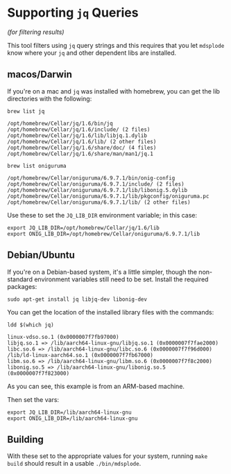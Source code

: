 # Supporting `jq` Queries

*(for filtering results)*

This tool filters using `jq` query strings and this requires that you let `mdsplode` know where your `jq` and other dependent libs are installed.

## macos/Darwin

If you're on a mac and `jq` was installed with homebrew, you can get the lib directories with the following:

```shell
brew list jq
```

```shell
/opt/homebrew/Cellar/jq/1.6/bin/jq
/opt/homebrew/Cellar/jq/1.6/include/ (2 files)
/opt/homebrew/Cellar/jq/1.6/lib/libjq.1.dylib
/opt/homebrew/Cellar/jq/1.6/lib/ (2 other files)
/opt/homebrew/Cellar/jq/1.6/share/doc/ (4 files)
/opt/homebrew/Cellar/jq/1.6/share/man/man1/jq.1
```

```shell
brew list oniguruma
```

```shell
/opt/homebrew/Cellar/oniguruma/6.9.7.1/bin/onig-config
/opt/homebrew/Cellar/oniguruma/6.9.7.1/include/ (2 files)
/opt/homebrew/Cellar/oniguruma/6.9.7.1/lib/libonig.5.dylib
/opt/homebrew/Cellar/oniguruma/6.9.7.1/lib/pkgconfig/oniguruma.pc
/opt/homebrew/Cellar/oniguruma/6.9.7.1/lib/ (2 other files)
```

Use these to set the `JQ_LIB_DIR` environment variable; in this case:

```shell
export JQ_LIB_DIR=/opt/homebrew/Cellar/jq/1.6/lib
export ONIG_LIB_DIR=/opt/homebrew/Cellar/oniguruma/6.9.7.1/lib
```

## Debian/Ubuntu

If you're on a Debian-based system, it's a little simpler, though the non-standard environment variables still need to be set. Install the required packages:

```shell
sudo apt-get install jq libjq-dev libonig-dev
```

You can get the location of the installed library files with the commands:

```shell
ldd $(which jq)
```

```text
linux-vdso.so.1 (0x0000007f7fb97000)
libjq.so.1 => /lib/aarch64-linux-gnu/libjq.so.1 (0x0000007f7fae2000)
libc.so.6 => /lib/aarch64-linux-gnu/libc.so.6 (0x0000007f7f96d000)
/lib/ld-linux-aarch64.so.1 (0x0000007f7fb67000)
libm.so.6 => /lib/aarch64-linux-gnu/libm.so.6 (0x0000007f7f8c2000)
libonig.so.5 => /lib/aarch64-linux-gnu/libonig.so.5 (0x0000007f7f823000)
```

As you can see, this example is from an ARM-based machine.

Then set the vars:

```shell
export JQ_LIB_DIR=/lib/aarch64-linux-gnu
export ONIG_LIB_DIR=/lib/aarch64-linux-gnu
```

## Building

With these set to the appropriate values for your system, running `make build` should result in a usable `./bin/mdsplode`.
